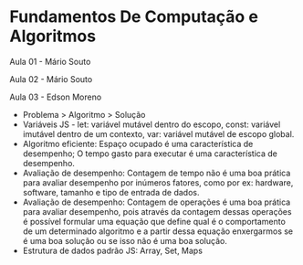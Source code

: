 # Fundamentos De Computação e Algoritmos

Aula 01 - Mário Souto

Aula 02 - Mário Souto

Aula 03 - Edson Moreno
- Problema > Algoritmo > Solução
- Variáveis JS - let: variável mutável dentro do escopo, const: variável imutável dentro de um contexto, var: variável mutável de escopo global.
- Algoritmo eficiente: Espaço ocupado é uma característica de desempenho; O tempo gasto para executar é uma característica de desempenho.
- Avaliação de desempenho: Contagem de tempo não é uma boa prática para avaliar desempenho por inúmeros fatores, como por ex: hardware, software, tamanho e tipo de entrada de dados.
- Avaliação de desempenho: Contagem de operações é uma boa prática para avaliar desempenho, pois através da contagem dessas operações é possível formular uma equação que define qual é o comportamento de um determinado algoritmo e a partir dessa equação enxergarmos se é uma boa solução ou se isso não é uma boa solução.
- Estrutura de dados padrão JS: Array, Set, Maps

